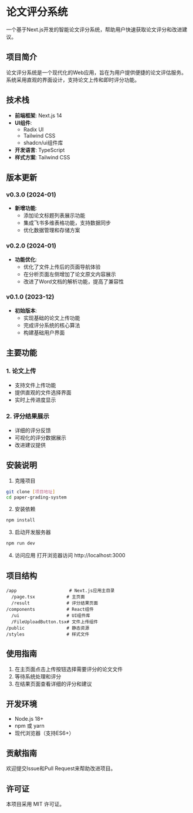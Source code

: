 # 论文评分系统

一个基于Next.js开发的智能论文评分系统，帮助用户快速获取论文评分和改进建议。

## 项目简介

论文评分系统是一个现代化的Web应用，旨在为用户提供便捷的论文评估服务。系统采用直观的界面设计，支持论文上传和即时评分功能。

## 技术栈

- **前端框架**: Next.js 14
- **UI组件**: 
  - Radix UI
  - Tailwind CSS
  - shadcn/ui组件库
- **开发语言**: TypeScript
- **样式方案**: Tailwind CSS

## 版本更新

### v0.3.0 (2024-01)

- **新增功能**:
  - 添加论文标题列表展示功能
  - 集成飞书多维表格功能，支持数据同步
  - 优化数据管理和存储方案

### v0.2.0 (2024-01)

- **功能优化**:
  - 优化了文件上传后的页面导航体验
  - 在分析页面左侧增加了论文原文内容展示
  - 改进了Word文档的解析功能，提高了兼容性

### v0.1.0 (2023-12)

- **初始版本**:
  - 实现基础的论文上传功能
  - 完成评分系统的核心算法
  - 构建基础用户界面

## 主要功能

### 1. 论文上传
- 支持文件上传功能
- 提供直观的文件选择界面
- 实时上传进度显示

### 2. 评分结果展示
- 详细的评分反馈
- 可视化的评分数据展示
- 改进建议提供

## 安装说明

1. 克隆项目
```bash
git clone [项目地址]
cd paper-grading-system
```

2. 安装依赖
```bash
npm install
```

3. 启动开发服务器
```bash
npm run dev
```

4. 访问应用
打开浏览器访问 http://localhost:3000

## 项目结构

```
/app                    # Next.js应用主目录
  /page.tsx            # 主页面
  /result              # 评分结果页面
/components            # React组件
  /ui                  # UI组件库
  /FileUploadButton.tsx# 文件上传组件
/public                # 静态资源
/styles                # 样式文件
```

## 使用指南

1. 在主页面点击上传按钮选择需要评分的论文文件
2. 等待系统处理和评分
3. 在结果页面查看详细的评分和建议

## 开发环境

- Node.js 18+
- npm 或 yarn
- 现代浏览器（支持ES6+）

## 贡献指南

欢迎提交Issue和Pull Request来帮助改进项目。

## 许可证

本项目采用 MIT 许可证。